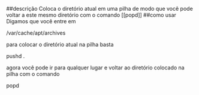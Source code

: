 ##descrição
Coloca o diretório atual em uma pilha de modo que você pode voltar a este
mesmo diretório com o comando [[popd]]
##como usar
Digamos que você entre em

/var/cache/apt/archives 

para colocar o diretório atual na pilha basta

pushd .

agora você pode ir para qualquer lugar e voltar ao 
diretório colocado na pilha com o comando 

popd

